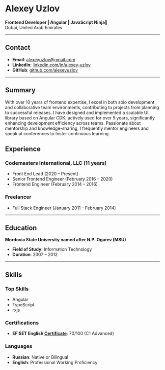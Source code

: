 # Alexey Uzlov  

**Frontend Developer | Angular | JavaScript Ninja🥷**  
Dubai, United Arab Emirates  

---

## Contact  
- **Email**: [alexeyuzlov@gmail.com](mailto:alexeyuzlov@gmail.com)  
- **LinkedIn**: [linkedin.com/in/alexey-uzlov](https://www.linkedin.com/in/alexey-uzlov)  
- **GitHub**: [github.com/alexeyuzlov](https://github.com/alexeyuzlov)  

---

## Summary  
With over 10 years of frontend expertise, I excel in both solo development and collaborative team environments, contributing to projects from planning to successful releases. I have designed and implemented a scalable UI library based on Angular CDK, actively used for over 5 years, significantly enhancing development efficiency across teams. Passionate about mentorship and knowledge-sharing, I frequently mentor engineers and speak at conferences to foster continuous learning.  

## Experience  

### Codemasters International, LLC (11 years)
- Front End Lead (2020 – Present)
- Senior Frontend Engineer (February 2016 – 2020)
- Frontend Engineer (February 2014 – 2016)

### Freelancer  
- Full Stack Engineer (January 2011 – February 2014)

---

## Education  
**Mordovia State University named after N.P. Ogarev (MSU)**  
- **Field of Study**: Information Technology  
- **Duration**: 2007 – 2012  

---

## Skills  
### Top Skills  
- Angular
- TypeScript
- rxjs
 
### Certifications  
- **EF SET English [Certificate](https://cert.efset.org/jnUXyZ)**: 70/100 (C1 Advanced)  

### Languages  
- **Russian**: Native or Bilingual  
- **English**: Professional Working Proficiency  
